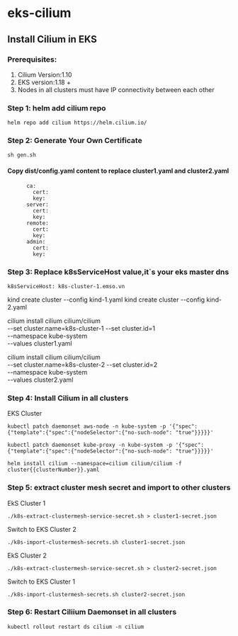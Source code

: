 # eks-cilium

## Install Cilium in EKS
### Prerequisites:
1. Cilium Version:1.10
2. EKS version:1.18 +
3. Nodes in all clusters must have IP connectivity between each other
### Step 1: helm add cilium repo
```
helm repo add cilium https://helm.cilium.io/
```
### Step 2: Generate Your Own Certificate
```
sh gen.sh
```
#### Copy dist/config.yaml content to replace cluster1.yaml and cluster2.yaml
```
      ca:
        cert:
        key:
      server:
        cert:
        key:
      remote:
        cert:
        key:
      admin:
        cert:
        key:

```
### Step 3: Replace k8sServiceHost value,it`s your eks master dns
```
k8sServiceHost: k8s-cluster-1.emso.vn
```
kind create cluster --config kind-1.yaml
kind create cluster --config kind-2.yaml

cilium install cilium cilium/cilium \
    --set cluster.name=k8s-cluster-1 --set cluster.id=1 \
    --namespace kube-system \
    --values cluster1.yaml

cilium install cilium cilium/cilium \
    --set cluster.name=k8s-cluster-2 --set cluster.id=2 \
    --namespace kube-system \
    --values cluster2.yaml

### Step 4: Install Cilium in all clusters
EKS Cluster 
```
kubectl patch daemonset aws-node -n kube-system -p '{"spec":{"template":{"spec":{"nodeSelector":{"no-such-node": "true"}}}}}'

kubectl patch daemonset kube-proxy -n kube-system -p '{"spec":{"template":{"spec":{"nodeSelector":{"no-such-node": "true"}}}}}'

helm install cilium --namespace=cilium cilium/cilium -f cluster{{clusterNumber}}.yaml
```

### Step 5: extract cluster mesh secret and import to other clusters
EkS Cluster 1
```
./k8s-extract-clustermesh-service-secret.sh > cluster1-secret.json

```
Switch to EKS Cluster 2
```
./k8s-import-clustermesh-secrets.sh cluster1-secret.json
```
EkS Cluster 2
```
./k8s-extract-clustermesh-service-secret.sh > cluster2-secret.json

```
Switch to EKS Cluster 1
```
./k8s-import-clustermesh-secrets.sh cluster2-secret.json
```
### Step 6: Restart Ciliium Daemonset in all clusters
```
kubectl rollout restart ds cilium -n cilium
```